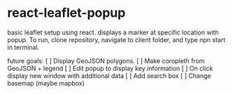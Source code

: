 # react-leaflet-popup
basic leaflet setup using react. displays a marker at specific location with popup.
To run, clone repository, navigate to client folder, and type npn start in terminal.

future goals:
[ ] Display GeoJSON polygons.
[ ] Make coropleth from GeoJSON + legend
[ ] Edit popup to display key information
[ ] On click display new window with additional data
[ ] Add search box
[ ] Change basemap (maybe mapbox)
